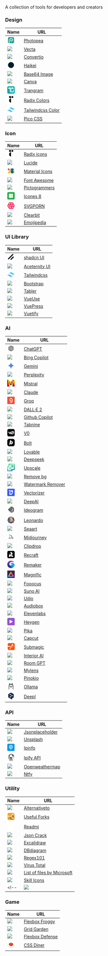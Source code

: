 <style> img { width: 24px; } </style>

A collection of tools for developers and creators

### Design

| Name                                       | URL                                                                  |
| ------------------------------------------ | -------------------------------------------------------------------- |
| <img src="/images/Photopea.ico" />         | [Photopea](https://www.photopea.com/)                                |
| <img src="/images/Vecta.ico" />            | [Vecta](https://vecta.io/nano)                                       |
| <img src="/images/Convertio.ico" />        | [Convertio](https://convertio.co)                                    |
| <img src="/images/Haikei.ico" />           | [Haikei](https://haikei.app/)                                        |
| <img src="/images/Base64Image.ico" />      | [Base64 Image](https://www.base64-image.de/)                         |
| <img src="/images/Canva.ico" />            | [Canva](https://www.canva.com/)                                      |
| <img src="/images/Trangram.ico" />         | [Trangram](https://www.trangram.com/)                                |
| <img src="/images/RadixColors.ico" />      | [Radix Colors](https://www.radix-ui.com/colors)                      |
| <img src="/images/TailwindcssColor.ico" /> | [Tailwindcss Color](https://tailwindcss.com/docs/customizing-colors) |
| <img src="/images/PicoCSS.ico" />          | [Pico CSS](https://picocss.com/)                                     |

### Icon

| Name                                    | URL                                                   |
| --------------------------------------- | ----------------------------------------------------- |
| <img src="/images/Radixicons.ico" />    | [Radix icons](https://www.radix-ui.com/icons)         |
| <img src="/images/Lucide.ico" />        | [Lucide](https://lucide.dev/)                         |
| <img src="/images/MaterialIcons.png" /> | [Material Icons](https://fonts.google.com/icons)      |
| <img src="/images/FontAwesome.ico" />   | [Font Awesome](https://fontawesome.com/search)        |
| <img src="/images/Pictogrammers.ico" /> | [Pictogrammers](https://pictogrammers.com/libraries/) |
| <img src="/images/Icones8.ico" />       | [Icones 8](https://icones8.fr/icons/color)            |
| <img src="/images/SVGPORN.ico" />       | [SVGPORN](https://svgporn.com/)                       |
| <img src="/images/Clearbit.ico" />      | [Clearbit](https://clearbit.com/logo)                 |
| <img src="/images/Emojipedia.ico" />    | [Emojipedia](https://emojipedia.org/)                 |

### UI Library

| Name                                   | URL                                         |
| -------------------------------------- | ------------------------------------------- |
| <img src="/images/shadcnUI.ico" />     | [shadcn UI](https://ui.shadcn.com/)         |
| <img src="/images/AceternityUI.ico" /> | [Aceternity UI](https://ui.aceternity.com/) |
| <img src="/images/Tailwindcss.ico" />  | [Tailwindcss](https://tailwindcss.com/)     |
| <img src="/images/Bootstrap.ico" />    | [Bootstrap](https://getbootstrap.com/)      |
| <img src="/images/Tabler.ico" />       | [Tabler](https://tabler.io/)                |
| <img src="/images/VueUse.ico" />       | [VueUse](https://vueuse.org/)               |
| <img src="/images/VuePress.ico" />     | [VuePress](https://vuepress.vuejs.org/)     |
| <img src="/images/Vuetify.ico" />      | [Vuetify](https://vuetifyjs.com/en/)        |

### AI

| Name                                       | URL                                                   |
| ------------------------------------------ | ----------------------------------------------------- |
| <img src="/images/ChatGPT.png" />          | [ChatGPT](https://chat.openai.com/)                   |
| <img src="/images/BingCopilot.ico" />      | [Bing Copilot](https://www.bing.com/chat)             |
| <img src="/images/Gemini.ico" />           | [Gemini](https://gemini.google.com/)                  |
| <img src="/images/Perplexity.ico" />       | [Perplexity](https://www.perplexity.ai/)              |
| <img src="/images/Mistral.ico" />          | [Mistral](https://mistral.ai/)                        |
| <img src="/images/Claude.ico" />           | [Claude](https://claude.ai/)                          |
| <img src="/images/Groq.ico" />             | [Groq](https://groq.com/)                             |
| <img src="/images/DALLE2.ico" />           | [DALL·E 2](https://openai.com/dall-e-2)               |
| <img src="/images/Github.ico" />           | [Github Copilot](https://copilot.github.com/)         |
| <img src="/images/Tabnine.ico" />          | [Tabnine](https://www.tabnine.com/)                   |
| <img src="/images/V0.png" />               | [V0](https://v0.dev/)                                 |
| <img src="/images/Bolt.svg" />             | [Bolt](https://bolt.new/)                             |
| <img src="/images/Lovable.ico" />          | [Lovable](https://lovable.dev/)                       |
| <img src="/images/Deepseek.ico" />         | [Deepseek](https://www.deepseek.com/)                 |
| <img src="/images/Upscale.ico" />          | [Upscale](https://www.upscale.media/)                 |
| <img src="/images/RemoveBg.ico" />         | [Remove bg](https://www.remove.bg/)                   |
| <img src="/images/WatermarkRemover.ico" /> | [Watermark Remover](https://www.watermarkremover.io/) |
| <img src="/images/Vectorizer.ico" />       | [Vectorizer](https://vectorizer.ai/)                  |
| <img src="/images/DeepAI.ico" />           | [DeepAI](https://deepai.org/)                         |
| <img src="/images/Ideogram.svg" />         | [Ideogram](https://ideogram.ai/)                      |
| <img src="/images/Leonardo.ico" />         | [Leonardo](https://leonardo.ai/)                      |
| <img src="/images/Seaart.ico" />           | [Seaart](https://www.seaart.ai/)                      |
| <img src="/images/Midjourney.png" />       | [Midjourney](https://www.midjourney.com/)             |
| <img src="/images/Clipdrop.ico" />         | [Clipdrop](https://clipdrop.co/)                      |
| <img src="/images/Recraft.ico" />          | [Recraft](https://www.recraft.ai/)                    |
| <img src="/images/Remaker.ico" />          | [Remaker](https://remaker.ai/)                        |
| <img src="/images/Magnific.ico" />         | [Magnific](https://magnific.ai/)                      |
| <img src="/images/Fooocus.ico" />          | [Fooocus](https://github.com/lllyasviel/Fooocus)      |
| <img src="/images/SunoAI.ico" />           | [Suno AI](https://www.suno.ai/)                       |
| <img src="/images/Udio.ico" />             | [Udio](https://www.udio.com/)                         |
| <img src="/images/Audiobox.ico" />         | [Audiobox](https://audiobox.metademolab.com/)         |
| <img src="/images/Elevenlabs.ico" />       | [Elevenlabs](https://elevenlabs.io/)                  |
| <img src="/images/Heygen.ico" />           | [Heygen](https://www.heygen.com/)                     |
| <img src="/images/Pika.ico" />             | [Pika](https://pika.art/)                             |
| <img src="/images/Capcut.ico" />           | [Capcut](https://www.capcut.com/)                     |
| <img src="/images/Submagic.ico" />         | [Submagic](https://www.submagic.co/)                  |
| <img src="/images/InteriorAI.ico" />       | [Interior AI](https://interiorai.com/)                |
| <img src="/images/RoomGPT.ico" />          | [Room GPT](https://www.roomgpt.io/)                   |
| <img src="/images/Mylens.ico" />           | [Mylens](https://mylens.ai/)                          |
| <img src="/images/Pinokio.ico" />          | [Pinokio](https://pinokio.computer/)                  |
| <img src="/images/Ollama.ico" />           | [Ollama](https://ollama.com/)                         |
| <img src="/images/DeepL.ico" />            | [Deepl](https://www.deepl.com/translator)             |

### API

| Name                                      | URL                                                      |
| ----------------------------------------- | -------------------------------------------------------- |
| <img src="/images/Jsonplaceholder.ico" /> | [Jsonplaceholder](https://jsonplaceholder.typicode.com/) |
| <img src="/images/Unsplash.ico" />        | [Unsplash](https://unsplash.com/developers)              |
| <img src="/images/Ipinfo.ico" />          | [Ipinfo](https://ipinfo.io/)                             |
| <img src="/images/IpifyAPI.ico" />        | [Ipify API](https://www.ipify.org/)                      |
| <img src="/images/Openweathermap.ico" />  | [Openweathermap](https://openweathermap.org/)            |
| <img src="/images/Ntfy.ico" />            | [Ntfy](https://ntfy.sh/)                                 |

### Utility

| Name                                     | URL                                                                 |
| ---------------------------------------- | ------------------------------------------------------------------- |
| <img src="/images/Alternativeto.ico" />  | [Alternativeto](https://alternativeto.net/)                         |
| <img src="/images/UsefulForks.ico" />    | [Useful Forks](https://useful-forks.github.io/)                     |
| <img src="/images/Readmi.svg" />         | [Readmi](https://readmi.xyz/)                                       |
| <img src="/images/JsonCrack.ico" />      | [Json Crack](https://jsoncrack.com/)                                |
| <img src="/images/Excalidraw.ico" />     | [Excalidraw](https://excalidraw.com/)                               |
| <img src="/images/DBdiagram.ico" />      | [DBdiagram](https://dbdiagram.io/home)                              |
| <img src="/images/Regex101.ico" />       | [Regex101](https://regex101.com/)                                   |
| <img src="/images/VirusTotal.ico" />     | [Virus Total](https://www.virustotal.com/gui/home/upload)           |
| <img src="/images/MicrosoftFiles.ico" /> | [List of files by Microsoft](https://files.rg-adguard.net/category) |
| <img src="/images/SkillIcons.ico" />     | [Skill Icons](https://skillicons.dev/)                              |
<!-- | <img src="/images/ReadmeTyping.ico" />   | [Readme Typing](https://readme-typing-svg.herokuapp.com/)           | -->

### Game

| Name                                     | URL                                               |
| ---------------------------------------- | ------------------------------------------------- |
| <img src="/images/FlexboxFroggy.ico" />  | [Flexbox Froggy](https://flexboxfroggy.com)       |
| <img src="/images/GridGarden.ico" />     | [Grid Garden](https://cssgridgarden.com/)         |
| <img src="/images/FlexboxDefense.ico" /> | [Flexbox Defense](http://www.flexboxdefense.com/) |
| <img src="/images/CSSDiner.ico" />       | [CSS Diner](https://flukeout.github.io/)          |
